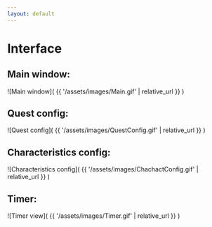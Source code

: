 ```yaml
---
layout: default
---
```


# Interface

## Main window:

![Main window]( {{ '/assets/images/Main.gif' | relative_url }} )


## Quest config:

![Quest config]( {{ '/assets/images/QuestConfig.gif' | relative_url }} )


## Characteristics config:

![Characteristics config]( {{ '/assets/images/ChachactConfig.gif' | relative_url }} )


## Timer:

![Timer view]( {{ '/assets/images/Timer.gif' | relative_url }} )
